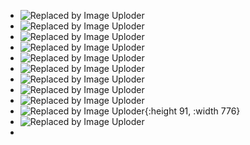 - ![Replaced by Image Uploder](https://gitee.com/superficial/blogimage/raw/master/img/image_1648085726571_0.png)
- ![Replaced by Image Uploder](https://gitee.com/superficial/blogimage/raw/master/img/image_1648085740992_0.png)
- ![Replaced by Image Uploder](https://gitee.com/superficial/blogimage/raw/master/img/image_1648085763225_0.png)
- ![Replaced by Image Uploder](https://gitee.com/superficial/blogimage/raw/master/img/image_1648085784343_0.png)
- ![Replaced by Image Uploder](https://gitee.com/superficial/blogimage/raw/master/img/image_1648085919993_0.png)
- ![Replaced by Image Uploder](https://gitee.com/superficial/blogimage/raw/master/img/image_1648085937782_0.png)
- ![Replaced by Image Uploder](https://gitee.com/superficial/blogimage/raw/master/img/image_1648085954790_0.png)
- ![Replaced by Image Uploder](https://gitee.com/superficial/blogimage/raw/master/img/image_1648085970104_0.png)
- ![Replaced by Image Uploder](https://gitee.com/superficial/blogimage/raw/master/img/image_1648085995728_0.png)
- ![Replaced by Image Uploder](https://gitee.com/superficial/blogimage/raw/master/img/image_1648086018648_0.png){:height 91, :width 776}
- ![Replaced by Image Uploder](https://gitee.com/superficial/blogimage/raw/master/img/image_1648086044109_0.png)
-